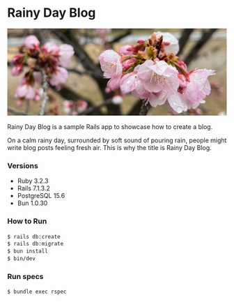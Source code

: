 # Rainy Day Blog

<img src="./docs/pink-cherry-blossom-in-rain.jpeg" height="200">

Rainy Day Blog is a sample Rails app to showcase how to create a blog.

On a calm rainy day, surrounded by soft sound of pouring rain,
people might write blog posts feeling fresh air.
This is why the title is Rainy Day Blog.

### Versions
- Ruby 3.2.3
- Rails 7.1.3.2
- PostgreSQL 15.6
- Bun 1.0.30

### How to Run
```bash
$ rails db:create
$ rails db:migrate
$ bun install
$ bin/dev
```

### Run specs
```bash
$ bundle exec rspec
```
